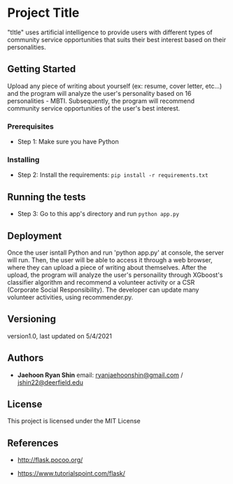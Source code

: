 # Project Title

"tItle" uses artificial intelligence to provide users with different types of community service opportunities that suits their best interest based on their personalities. 

## Getting Started

Upload any piece of writing about yourself (ex: resume, cover letter, etc...) and the program will analyze the user's personality based on 16 personalities - MBTI. Subsequently, the program will recommend community service opportunities of the user's best interest. 

### Prerequisites

- Step 1: Make sure you have Python

### Installing

- Step 2: Install the requirements: `pip install -r requirements.txt`

## Running the tests

- Step 3: Go to this app's directory and run `python app.py`

## Deployment

Once the user isntall Python and run 'python app.py' at console, the server will run. Then, the user will be able to access it through a web browser, where they can upload a piece of writing about themselves. After the upload, the program will analyze the user's personaility through XGboost's classifier algorithm and recommend a volunteer activity or a CSR (Corporate Social Responsibility). The developer can update many volunteer activities, using recommender.py.

## Versioning

version1.0, last updated on 5/4/2021

## Authors

* **Jaehoon Ryan Shin** email: ryanjaehoonshin@gmail.com / jshin22@deerfield.edu

## License

This project is licensed under the MIT License


## References

- http://flask.pocoo.org/

- https://www.tutorialspoint.com/flask/

